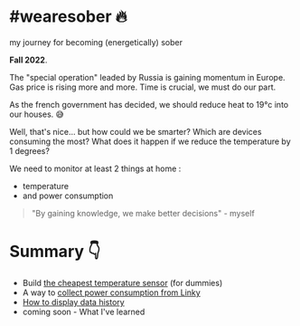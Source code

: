 # #wearesober 🔥

my journey for becoming (energetically) sober

**Fall 2022**.

The "special operation" leaded by Russia is gaining momentum in Europe.
Gas price is rising more and more.
Time is crucial, we must do our part.

As the french government has decided, we should reduce heat to 19°c into our houses. 😅

Well, that's nice… but how could we be smarter? Which are devices consuming the most? What does it happen if we reduce the temperature by 1 degrees?

We need to monitor at least 2 things at home :

- temperature
- and power consumption

> "By gaining knowledge, we make better decisions" - myself

# Summary 👇

- Build [the cheapest temperature sensor](cheapest-temperature-sensor.md) (for dummies)
- A way to [collect power consumption from Linky](collect-data-from-linky.md)
- [How to display data history](display-data-history.md)
- coming soon - What I've learned
